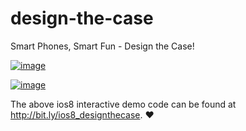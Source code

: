 design-the-case
===============

Smart Phones, Smart Fun - Design the Case!

[![image](assets/images/walk-through.gif)](https://bit.ly/designthecase)

[![image](assets/images/ios8_designthecase.gif)](bit.ly/ios8_designthecase)

The above ios8 interactive demo code can be found at http://bit.ly/ios8_designthecase. ❤
